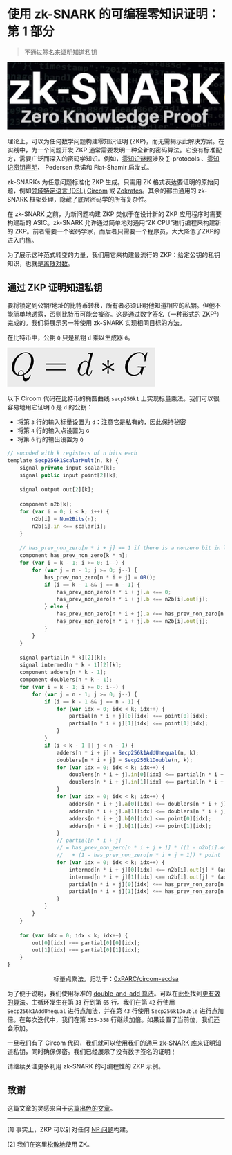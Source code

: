 # 使用 zk-SNARK 的可编程零知识证明：第 1 部分

> 不通过签名来证明知道私钥

![](./1.png)

理论上，可以为任何数学问题构建零知识证明 (ZKP)，而无需揭示此解决方案。在实践中，为一个问题开发 ZKP 通常需要发明一种全新的密码算法。它没有标准配方，需要广泛而深入的密码学知识。例如，[零知识谜题](https://blog.csdn.net/freedomhero/article/details/125817327)涉及 ∑-protocols 、[零知识密钥声明](https://github.com/sCrypt-Inc/article/blob/1cbdb31a0b31b91f68920ffe2293ffc9385afc61/Zero-Knowledge%20Key-Statement%20Proof/Zero-Knowledge%20Key-Statement%20Proof.md)、 Pedersen 承诺和 Fiat-Shamir 启发式。


zk-SNARKs 为任意问题标准化 ZKP 生成。只需用 ZK 格式表达要证明的原始问题，例如[领域特定语言 (DSL)](https://en.wikipedia.org/wiki/Domain-specific_language) [Circom](https://docs.circom.io/) 或 [Zokrates](https://zokrates.github.io/)。其余的都由通用的 zk-SNARK 框架处理，隐藏了底层密码学的所有复杂性。

在 zk-SNARK 之前，为新问题构建 ZKP 类似于在设计新的 ZKP 应用程序时需要构建新的 ASIC。zk-SNARK 允许通过简单地对通用“ZK CPU”进行编程来构建新的 ZKP。前者需要一个密码学家，而后者只需要一个程序员，大大降低了ZKP的进入门槛。

为了展示这种范式转变的力量，我们用它来构建最流行的 ZKP：给定公钥的私钥知识，也就是[离散对数](https://crypto.stackexchange.com/questions/15075/is-the-term-elliptic-curve-discrete-logarithm-problem-a-misnomer)。


## 通过 ZKP 证明知道私钥


要将锁定到公钥/地址的比特币转移，所有者必须证明他知道相应的私钥。但他不能简单地透露，否则比特币可能会被盗。这是通过数字签名（一种形式的 ZKP²）完成的。我们将展示另一种使用 zk-SNARK 实现相同目标的方法。

在比特币中，公钥 `Q` 只是私钥 `d` 乘以生成器 `G`。

![](./2.png)

以下 Circom 代码在比特币的椭圆曲线 `secp256k1` 上实现标量乘法。我们可以很容易地用它证明 `Q` 是 `d` 的公钥：

* 将第 `3` 行的输入标量设置为 `d`：注意它是私有的，因此保持秘密
* 将第 `4` 行的输入点设置为 `G`
* 将第 `6` 行的输出设置为 `Q`

```js
// encoded with k registers of n bits each
template Secp256k1ScalarMult(n, k) {
    signal private input scalar[k];
    signal public input point[2][k];

    signal output out[2][k];

    component n2b[k];
    for (var i = 0; i < k; i++) {
        n2b[i] = Num2Bits(n);
        n2b[i].in <== scalar[i];
    }

    // has_prev_non_zero[n * i + j] == 1 if there is a nonzero bit in location [i][j] or higher order bit
    component has_prev_non_zero[k * n];
    for (var i = k - 1; i >= 0; i--) {
        for (var j = n - 1; j >= 0; j--) {
            has_prev_non_zero[n * i + j] = OR();
            if (i == k - 1 && j == n - 1) {
                has_prev_non_zero[n * i + j].a <== 0;
                has_prev_non_zero[n * i + j].b <== n2b[i].out[j];
            } else {
                has_prev_non_zero[n * i + j].a <== has_prev_non_zero[n * i + j + 1].out;
                has_prev_non_zero[n * i + j].b <== n2b[i].out[j];
            }
        }
    }

    signal partial[n * k][2][k];
    signal intermed[n * k - 1][2][k];
    component adders[n * k - 1];
    component doublers[n * k - 1];
    for (var i = k - 1; i >= 0; i--) {
        for (var j = n - 1; j >= 0; j--) {
            if (i == k - 1 && j == n - 1) {
                for (var idx = 0; idx < k; idx++) {
                    partial[n * i + j][0][idx] <== point[0][idx];
                    partial[n * i + j][1][idx] <== point[1][idx];
                }
            }
            if (i < k - 1 || j < n - 1) {
                adders[n * i + j] = Secp256k1AddUnequal(n, k);
                doublers[n * i + j] = Secp256k1Double(n, k);
                for (var idx = 0; idx < k; idx++) {
                    doublers[n * i + j].in[0][idx] <== partial[n * i + j + 1][0][idx];
                    doublers[n * i + j].in[1][idx] <== partial[n * i + j + 1][1][idx];
                }
                for (var idx = 0; idx < k; idx++) {
                    adders[n * i + j].a[0][idx] <== doublers[n * i + j].out[0][idx];
                    adders[n * i + j].a[1][idx] <== doublers[n * i + j].out[1][idx];
                    adders[n * i + j].b[0][idx] <== point[0][idx];
                    adders[n * i + j].b[1][idx] <== point[1][idx];
                }
                // partial[n * i + j]
                // = has_prev_non_zero[n * i + j + 1] * ((1 - n2b[i].out[j]) * doublers[n * i + j] + n2b[i].out[j] * adders[n * i + j])
                //   + (1 - has_prev_non_zero[n * i + j + 1]) * point
                for (var idx = 0; idx < k; idx++) {
                    intermed[n * i + j][0][idx] <== n2b[i].out[j] * (adders[n * i + j].out[0][idx] - doublers[n * i + j].out[0][idx]) + doublers[n * i + j].out[0][idx];
                    intermed[n * i + j][1][idx] <== n2b[i].out[j] * (adders[n * i + j].out[1][idx] - doublers[n * i + j].out[1][idx]) + doublers[n * i + j].out[1][idx];
                    partial[n * i + j][0][idx] <== has_prev_non_zero[n * i + j + 1].out * (intermed[n * i + j][0][idx] - point[0][idx]) + point[0][idx];
                    partial[n * i + j][1][idx] <== has_prev_non_zero[n * i + j + 1].out * (intermed[n * i + j][1][idx] - point[1][idx]) + point[1][idx];
                }
            }
        }
    }

    for (var idx = 0; idx < k; idx++) {
        out[0][idx] <== partial[0][0][idx];
        out[1][idx] <== partial[0][1][idx];
    }
}
```

<center>标量点乘法。归功于：<a href="https://github.com/0xPARC/circom-ecdsa/blob/08c2c905b918b563c81a71086e493cb9d39c5a08/circuits/secp256k1.circom#L313">0xPARC/circom-ecdsa</a></center>

为了便于说明，我们使用标准的 [double-and-add 算法](https://en.wikipedia.org/wiki/Elliptic_curve_point_multiplication#Double-and-add)。可以在[此处](https://github.com/0xPARC/circom-ecdsa/blob/08c2c905b918b563c81a71086e493cb9d39c5a08/circuits/ecdsa.circom#L14)找到[更有效的算法](https://0xparc.org/blog/zk-ecdsa-2)。主循环发生在第 `33` 行到第 `65` 行。我们在第 `42` 行使用 `Secp256k1AddUnequal` 进行点加法，并在第 `43` 行使用 `Secp256k1Double` 进行点加倍。在每次迭代中，我们在第 `355-358` 行继续加倍。如果设置了当前位，我们还会添加。

一旦我们有了 Circom 代码，我们就可以使用我们的[通用 zk-SNARK 库](https://blog.csdn.net/freedomhero/article/details/125599764)来证明知道私钥，同时确保保密。我们已经展示了没有数字签名的证明！

请继续关注更多利用 zk-SNARK 的可编程性的 ZKP 示例。

## 致谢

这篇文章的灵感来自于[这篇出色的文章](https://0xparc.org/blog/zk-group-sigs)。

---------------------------


[1] 事实上，ZKP 可以针对任何 [NP 问题](https://crypto.stackexchange.com/questions/64347/can-you-explain-what-an-np-statement-is-when-they-refer-to-it-in-zero-knowledge)构建。

[2] 我们在这里[松散地](https://crypto.stackexchange.com/questions/35177/is-using-digital-signatures-to-prove-identity-a-zero-knowledge-proof)使用 ZK。